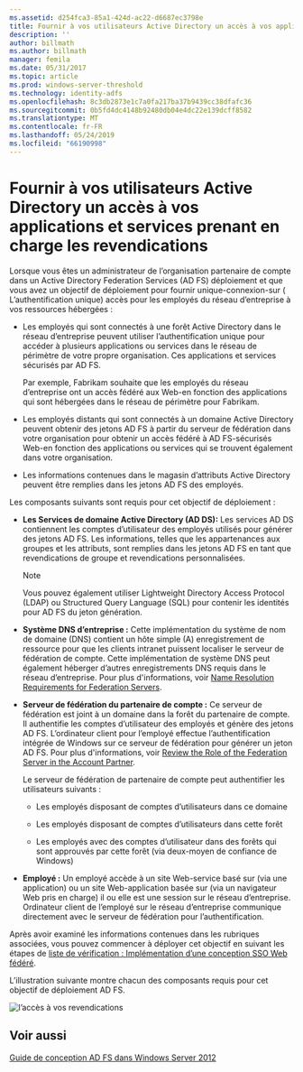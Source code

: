 ```yaml
---
ms.assetid: d254fca3-85a1-424d-ac22-d6687ec3798e
title: Fournir à vos utilisateurs Active Directory un accès à vos applications et services prenant en charge les revendications
description: ''
author: billmath
ms.author: billmath
manager: femila
ms.date: 05/31/2017
ms.topic: article
ms.prod: windows-server-threshold
ms.technology: identity-adfs
ms.openlocfilehash: 8c3db2873e1c7a0fa217ba37b9439cc38dfafc36
ms.sourcegitcommit: 0b5fd4dc4148b92480db04e4dc22e139dcff8582
ms.translationtype: MT
ms.contentlocale: fr-FR
ms.lasthandoff: 05/24/2019
ms.locfileid: "66190998"
---
```

# <a name="provide-your-active-directory-users-access-to-your-claims-aware-applications-and-services"></a>Fournir à vos utilisateurs Active Directory un accès à vos applications et services prenant en charge les revendications

Lorsque vous êtes un administrateur de l’organisation partenaire de compte dans un Active Directory Federation Services \(AD FS\) déploiement et que vous avez un objectif de déploiement pour fournir unique\-connexion\-sur \( L’authentification unique\) accès pour les employés du réseau d’entreprise à vos ressources hébergées :  
  
-   Les employés qui sont connectés à une forêt Active Directory dans le réseau d’entreprise peuvent utiliser l’authentification unique pour accéder à plusieurs applications ou services dans le réseau de périmètre de votre propre organisation. Ces applications et services sécurisés par AD FS.  
  
    Par exemple, Fabrikam souhaite que les employés du réseau d’entreprise ont un accès fédéré aux Web\-en fonction des applications qui sont hébergées dans le réseau de périmètre pour Fabrikam.  
  
-   Les employés distants qui sont connectés à un domaine Active Directory peuvent obtenir des jetons AD FS à partir du serveur de fédération dans votre organisation pour obtenir un accès fédéré à AD FS\-sécurisés Web\-en fonction des applications ou services qui se trouvent également dans votre organisation.  
  
-   Les informations contenues dans le magasin d’attributs Active Directory peuvent être remplies dans les jetons AD FS des employés.  
  
Les composants suivants sont requis pour cet objectif de déploiement :  
  
-   **Les Services de domaine Active Directory \(AD DS\):** Les services AD DS contiennent les comptes d’utilisateur des employés utilisés pour générer des jetons AD FS. Les informations, telles que les appartenances aux groupes et les attributs, sont remplies dans les jetons AD FS en tant que revendications de groupe et revendications personnalisées.  
  
    > [!NOTE]  
    > Vous pouvez également utiliser Lightweight Directory Access Protocol \(LDAP\) ou Structured Query Language \(SQL\) pour contenir les identités pour AD FS du jeton génération.  
  
-   **Système DNS d’entreprise :** Cette implémentation du système de nom de domaine \(DNS\) contient un hôte simple \(A\) enregistrement de ressource pour que les clients intranet puissent localiser le serveur de fédération de compte. Cette implémentation de système DNS peut également héberger d’autres enregistrements DNS requis dans le réseau d’entreprise. Pour plus d'informations, voir [Name Resolution Requirements for Federation Servers](Name-Resolution-Requirements-for-Federation-Servers.md).  
  
-   **Serveur de fédération du partenaire de compte :** Ce serveur de fédération est joint à un domaine dans la forêt du partenaire de compte. Il authentifie les comptes d’utilisateur des employés et génère des jetons AD FS. L’ordinateur client pour l’employé effectue l’authentification intégrée de Windows sur ce serveur de fédération pour générer un jeton AD FS. Pour plus d'informations, voir [Review the Role of the Federation Server in the Account Partner](Review-the-Role-of-the-Federation-Server-in-the-Account-Partner.md).  
  
    Le serveur de fédération de partenaire de compte peut authentifier les utilisateurs suivants :  
  
    -   Les employés disposant de comptes d’utilisateurs dans ce domaine  
  
    -   Les employés disposant de comptes d’utilisateurs dans cette forêt  
  
    -   Les employés avec des comptes d’utilisateur dans des forêts qui sont approuvés par cette forêt \(via deux\-moyen de confiance de Windows\)  
  
-   **Employé :** Un employé accède à un site Web\-service basé sur \(via une application\) ou un site Web\-application basée sur \(via un navigateur Web pris en charge\) il ou elle est une session sur le réseau d’entreprise. Ordinateur client de l’employé sur le réseau d’entreprise communique directement avec le serveur de fédération pour l’authentification.  
  
Après avoir examiné les informations contenues dans les rubriques associées, vous pouvez commencer à déployer cet objectif en suivant les étapes de [liste de vérification : Implémentation d’une conception SSO Web fédéré](../../ad-fs/deployment/Checklist--Implementing-a-Federated-Web-SSO-Design.md).  
  
L’illustration suivante montre chacun des composants requis pour cet objectif de déploiement AD FS.  
  
![l’accès à vos revendications](media/31394ea8-fecb-4372-ac3f-cc3cf566ffc9.gif)  
  
## <a name="see-also"></a>Voir aussi
[Guide de conception AD FS dans Windows Server 2012](AD-FS-Design-Guide-in-Windows-Server-2012.md)
